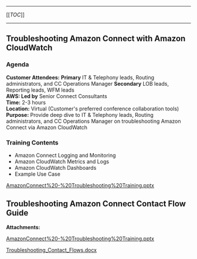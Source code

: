   

  

|    |    |    |    |
| --- | --- | --- | --- |

  

* * *

[[_TOC_]]

* * *

**Troubleshooting Amazon Connect with Amazon CloudWatch**
---------------------------------------------------------

### **Agenda**

**Customer Attendees:** **Primary** IT & Telephony leads, Routing administrators, and CC Operations Manager **Secondary** LOB leads, Reporting leads, WFM leads  
**AWS: Led by** Senior Connect Consultants  
**Time:** 2-3 hours  
**Location:** Virtual (Customer's preferred conference collaboration tools)  
**Purpose:** Provide deep dive to IT & Telephony leads, Routing administrators, and CC Operations Manager on troubleshooting Amazon Connect via Amazon CloudWatch

### Training Contents

*   Amazon Connect Logging and Monitoring
*   Amazon CloudWatch Metrics and Logs
*   Amazon CloudWatch Dashboards
*   Example Use Case

 [AmazonConnect%20-%20Troubleshooting%20Training.pptx](/.attachments/DK-MobilizeforConnect/AmazonConnect%20-%20Troubleshooting%20Training.pptx)

**Troubleshooting Amazon Connect Contact Flow Guide**
-----------------------------------------------------

 **Attachments:** 


[AmazonConnect%20-%20Troubleshooting%20Training.pptx](/.attachments/DK-MobilizeforConnect/AmazonConnect%20-%20Troubleshooting%20Training.pptx)

[Troubleshooting_Contact_Flows.docx](/.attachments/DK-MobilizeforConnect/Troubleshooting_Contact_Flows.docx)
